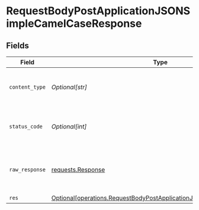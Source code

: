 # RequestBodyPostApplicationJSONSimpleCamelCaseResponse


## Fields

| Field                                                                                                                                                    | Type                                                                                                                                                     | Required                                                                                                                                                 | Description                                                                                                                                              |
| -------------------------------------------------------------------------------------------------------------------------------------------------------- | -------------------------------------------------------------------------------------------------------------------------------------------------------- | -------------------------------------------------------------------------------------------------------------------------------------------------------- | -------------------------------------------------------------------------------------------------------------------------------------------------------- |
| `content_type`                                                                                                                                           | *Optional[str]*                                                                                                                                          | :heavy_check_mark:                                                                                                                                       | HTTP response content type for this operation                                                                                                            |
| `status_code`                                                                                                                                            | *Optional[int]*                                                                                                                                          | :heavy_check_mark:                                                                                                                                       | HTTP response status code for this operation                                                                                                             |
| `raw_response`                                                                                                                                           | [requests.Response](https://requests.readthedocs.io/en/latest/api/#requests.Response)                                                                    | :heavy_minus_sign:                                                                                                                                       | Raw HTTP response; suitable for custom response parsing                                                                                                  |
| `res`                                                                                                                                                    | [Optional[operations.RequestBodyPostApplicationJSONSimpleCamelCaseRes]](undefined/models/operations/requestbodypostapplicationjsonsimplecamelcaseres.md) | :heavy_minus_sign:                                                                                                                                       | OK                                                                                                                                                       |